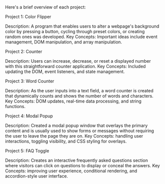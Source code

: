 Here's a brief overview of each project:

Project 1: Color Flipper

Description: A program that enables users to alter a webpage's background color by pressing a button, cycling through preset colors, or creating random ones was developed.
Key Concepts: Important ideas include event management, DOM manipulation, and array manipulation.

Project 2: Counter

Description: Users can increase, decrease, or reset a displayed number with this straightforward counter application.
Key Concepts: Included updating the DOM, event listeners, and state management.

Project 3: Word Counter

Description: As the user inputs into a text field, a word counter is created that dynamically counts and shows the number of words and characters.
Key Concepts: DOM updates, real-time data processing, and string functions.

Project 4: Modal Popup

Description: Created a modal popup window that overlays the primary content and is usually used to show forms or messages without requiring the user to leave the page they are on.
Key Concepts: handling user interactions, toggling visibility, and CSS styling for overlays.

Project 5: FAQ Toggle

Description: Creates an interactive frequently asked questions section where visitors can click on questions to display or conceal the answers.
Key Concepts: improving user experience, conditional rendering, and accordion-style user interface.
